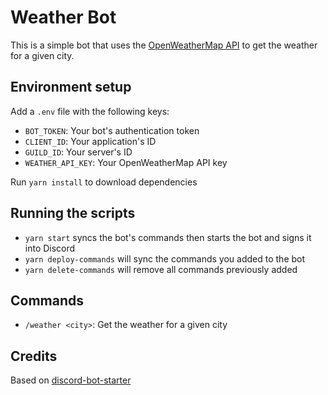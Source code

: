# Weather Bot

This is a simple bot that uses the [OpenWeatherMap API](https://openweathermap.org/api) to get the weather for a given city.

## Environment setup

Add a `.env` file with the following keys:

- `BOT_TOKEN`: Your bot's authentication token
- `CLIENT_ID`: Your application's ID
- `GUILD_ID`: Your server's ID
- `WEATHER_API_KEY`: Your OpenWeatherMap API key

Run `yarn install` to download dependencies

## Running the scripts

- `yarn start` syncs the bot's commands then starts the bot and signs it into Discord
- `yarn deploy-commands` will sync the commands you added to the bot
- `yarn delete-commands` will remove all commands previously added

## Commands

- `/weather <city>`: Get the weather for a given city

## Credits

Based on [discord-bot-starter](https://github.com/kobili/discord-bot-starter)
